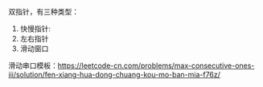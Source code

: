 双指针，有三种类型：
1. 快慢指针:
2. 左右指针
3. 滑动窗口


滑动串口模板：https://leetcode-cn.com/problems/max-consecutive-ones-iii/solution/fen-xiang-hua-dong-chuang-kou-mo-ban-mia-f76z/
